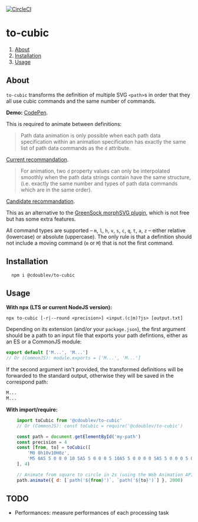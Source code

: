 
[![CircleCI](https://circleci.com/gh/creativewave/to-cubic.svg?style=svg)](https://circleci.com/gh/creativewave/to-cubic)

# to-cubic

1. [About](#about)
2. [Installation](#installation)
3. [Usage](#usage)

## About

`to-cubic` transforms the `d`efinition of multiple SVG `<path>`s in order that they all use cubic commands and the same number of commands.

**Demo:** [CodePen](https://codepen.io/creative-wave/pen/qBBWdQO).

This is required to animate between definitions:

> Path data animation is only possible when each path data specification within an animation specification has exactly the same list of path data commands as the `d` attribute.

[Current recommandation](https://www.w3.org/TR/SVG11/paths.html#DAttribute).

> For animation, two `d` property values can only be interpolated smoothly when the path data strings contain have the same structure, (i.e. exactly the same number and types of path data commands which are in the same order).

[Candidate recommandation](https://svgwg.org/svg2-draft/paths.html#DProperty).

This as an alternative to the [GreenSock morphSVG plugin](https://greensock.com/morphSVG), which is not free but has some extra features.

All command types are supported – `m`, `l`, `h`, `v`, `s`, `c`, `q`, `t`, `a`, `z` – either relative (lowercase) or absolute (uppercase). The only rule is that a definition should not include a moving command (`m` or `M`) that is not the first command.

## Installation

```shell
  npm i @cdoublev/to-cubic
```

## Usage

**With npx (LTS or current NodeJS version):**

```shell
npx to-cubic [-r|--round <precision>] <input.(c|m)?js> [output.txt]
```

Depending on its extension (and/or your `package.json`), the first argument should be a path to an input file that exports your path defintions, either as an ES or a CommonJS module:

```js
export default ['M...', 'M...']
// Or (CommonJS): module.exports = ['M...', 'M...']
```

If the second argument isn't provided, the transformed definitions will be forwarded to the standard output, otherwise they will be saved in the correspond path:

```txt
M...
M...
```

**With import/require:**

```js
    import toCubic from '@cdoublev/to-cubic'
    // Or (CommonJS): const toCubic = require('@cdoublev/to-cubic')

    const path = document.getElementById('my-path')
    const precision = 4
    const [from, to] = toCubic([
        'M0 0h10v10H0z',
        'M5 0A5 5 0 0 0 10 5A5 5 0 0 0 5 10A5 5 0 0 0 0 5A5 5 0 0 0 5 0z',
    ], 4)

    // Animate from square to circle in 2s (using the Web Animation API)
    path.animate({ d: [`path('${from}')`, `path('${to}')`] }, 2000)
```

## TODO

- Performances: measure performances of each processing task
